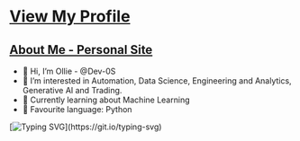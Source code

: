 # [View My Profile](https://github.com/Dev-0S)

## [About Me - Personal Site](https://dev-0s.github.io/os/index.html)

- 👋 Hi, I’m Ollie - @Dev-0S
- 👀 I’m interested in Automation, Data Science, Engineering and Analytics, Generative AI and Trading.
- 🌱 Currently learning about Machine Learning
- 🐍 Favourite language: Python

[![Typing SVG](https://readme-typing-svg.demolab.com/?lines=Welcome+to+my+profile;Have+a+great+day!)](https://git.io/typing-svg)


<!-- ![GitHub Stats](https://github-readme-stats.vercel.app/api?username=dev-0s&show_icons=true&theme=tokyonight&hide=prs) --->


<!---
Dev-0S/Dev-0S is a ✨ special ✨ repository because its `README.md` (this file) appears on your GitHub profile.
You can click the Preview link to take a look at your changes.
--->
